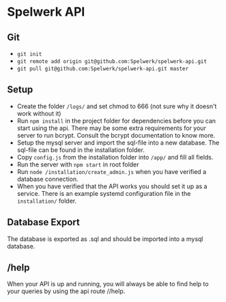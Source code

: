# Spelwerk API

## Git

- ```git init```
- ```git remote add origin git@github.com:Spelwerk/spelwerk-api.git```
- ```git pull git@github.com:Spelwerk/spelwerk-api.git master```

## Setup

- Create the folder ```/logs/``` and set chmod to 666 (not sure why it doesn't work without it)
- Run ```npm install``` in the project folder for dependencies before you can start using the api. There may be some extra requirements for your server to run bcrypt. Consult the bcrypt documentation to know more.
- Setup the mysql server and import the sql-file into a new database. The sql-file can be found in the installation folder.
- Copy ```config.js``` from the installation folder into ```/app/``` and fill all fields.
- Run the server with ```npm start``` in root folder
- Run ```node /installation/create_admin.js``` when you have verified a database connection.
- When you have verified that the API works you should set it up as a service. There is an example systemd configuration file in the ```installation/``` folder.

## Database Export

The database is exported as .sql and should be imported into a mysql database.

## /help

When your API is up and running, you will always be able to find help to your queries by using the api route /<route>/help.